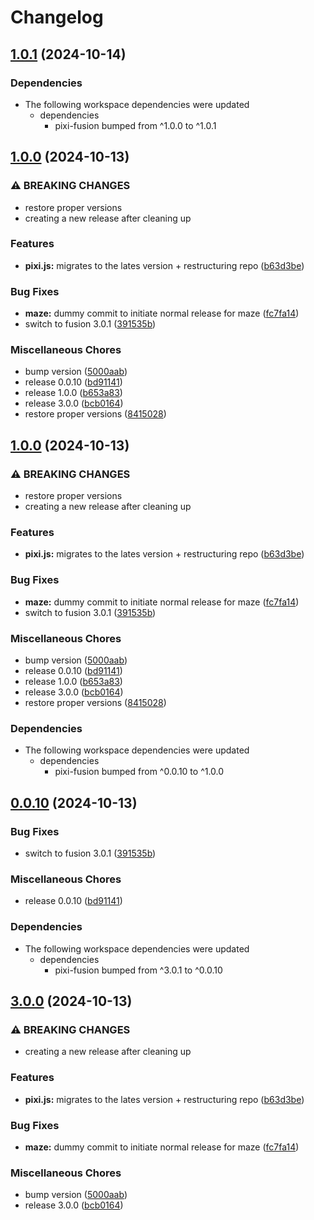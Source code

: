 # Changelog

## [1.0.1](https://github.com/laverve/fusion/compare/games-maze-v1.0.0...games-maze-v1.0.1) (2024-10-14)


### Dependencies

* The following workspace dependencies were updated
  * dependencies
    * pixi-fusion bumped from ^1.0.0 to ^1.0.1

## [1.0.0](https://github.com/laverve/fusion/compare/games-maze-v1.0.0...games-maze-v1.0.0) (2024-10-13)


### ⚠ BREAKING CHANGES

* restore proper versions
* creating a new release after cleaning up

### Features

* **pixi.js:** migrates to the lates version + restructuring repo ([b63d3be](https://github.com/laverve/fusion/commit/b63d3bee1a53ee7933b67b8e0574701b051b9186))


### Bug Fixes

* **maze:** dummy commit to initiate normal release for maze ([fc7fa14](https://github.com/laverve/fusion/commit/fc7fa14be2c6be9dde9e10fd8d8431075c73c17c))
* switch to fusion 3.0.1 ([391535b](https://github.com/laverve/fusion/commit/391535b33683f4c0f418fd201b8a4e87ad065044))


### Miscellaneous Chores

* bump version ([5000aab](https://github.com/laverve/fusion/commit/5000aaba0487d91b51c023333dd07637167cc221))
* release 0.0.10 ([bd91141](https://github.com/laverve/fusion/commit/bd91141158bc1b90cd36315691163b22c681816b))
* release 1.0.0 ([b653a83](https://github.com/laverve/fusion/commit/b653a830d642f1694ab98eca867f5a82c8951eb8))
* release 3.0.0 ([bcb0164](https://github.com/laverve/fusion/commit/bcb0164e2024fab9bca5f217dc54ecea8f6ca4e5))
* restore proper versions ([8415028](https://github.com/laverve/fusion/commit/84150283f4f97bd7a943214d30b1abadb712fdd1))

## [1.0.0](https://github.com/laverve/fusion/compare/maze-game-v1.0.0...maze-game-v1.0.0) (2024-10-13)


### ⚠ BREAKING CHANGES

* restore proper versions
* creating a new release after cleaning up

### Features

* **pixi.js:** migrates to the lates version + restructuring repo ([b63d3be](https://github.com/laverve/fusion/commit/b63d3bee1a53ee7933b67b8e0574701b051b9186))


### Bug Fixes

* **maze:** dummy commit to initiate normal release for maze ([fc7fa14](https://github.com/laverve/fusion/commit/fc7fa14be2c6be9dde9e10fd8d8431075c73c17c))
* switch to fusion 3.0.1 ([391535b](https://github.com/laverve/fusion/commit/391535b33683f4c0f418fd201b8a4e87ad065044))


### Miscellaneous Chores

* bump version ([5000aab](https://github.com/laverve/fusion/commit/5000aaba0487d91b51c023333dd07637167cc221))
* release 0.0.10 ([bd91141](https://github.com/laverve/fusion/commit/bd91141158bc1b90cd36315691163b22c681816b))
* release 1.0.0 ([b653a83](https://github.com/laverve/fusion/commit/b653a830d642f1694ab98eca867f5a82c8951eb8))
* release 3.0.0 ([bcb0164](https://github.com/laverve/fusion/commit/bcb0164e2024fab9bca5f217dc54ecea8f6ca4e5))
* restore proper versions ([8415028](https://github.com/laverve/fusion/commit/84150283f4f97bd7a943214d30b1abadb712fdd1))


### Dependencies

* The following workspace dependencies were updated
  * dependencies
    * pixi-fusion bumped from ^0.0.10 to ^1.0.0

## [0.0.10](https://github.com/laverve/fusion/compare/maze-game-v3.0.0...maze-game-v0.0.10) (2024-10-13)


### Bug Fixes

* switch to fusion 3.0.1 ([391535b](https://github.com/laverve/fusion/commit/391535b33683f4c0f418fd201b8a4e87ad065044))


### Miscellaneous Chores

* release 0.0.10 ([bd91141](https://github.com/laverve/fusion/commit/bd91141158bc1b90cd36315691163b22c681816b))


### Dependencies

* The following workspace dependencies were updated
  * dependencies
    * pixi-fusion bumped from ^3.0.1 to ^0.0.10

## [3.0.0](https://github.com/laverve/fusion/compare/maze-game-v3.0.0...maze-game-v3.0.0) (2024-10-13)


### ⚠ BREAKING CHANGES

* creating a new release after cleaning up

### Features

* **pixi.js:** migrates to the lates version + restructuring repo ([b63d3be](https://github.com/laverve/fusion/commit/b63d3bee1a53ee7933b67b8e0574701b051b9186))


### Bug Fixes

* **maze:** dummy commit to initiate normal release for maze ([fc7fa14](https://github.com/laverve/fusion/commit/fc7fa14be2c6be9dde9e10fd8d8431075c73c17c))


### Miscellaneous Chores

* bump version ([5000aab](https://github.com/laverve/fusion/commit/5000aaba0487d91b51c023333dd07637167cc221))
* release 3.0.0 ([bcb0164](https://github.com/laverve/fusion/commit/bcb0164e2024fab9bca5f217dc54ecea8f6ca4e5))
